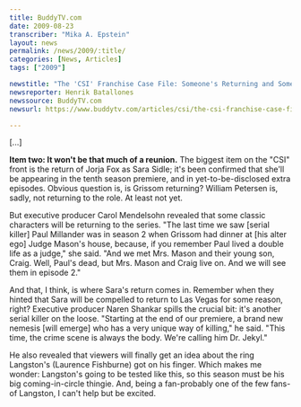 ```yaml
---
title: BuddyTV.com
date: 2009-08-23
transcriber: "Mika A. Epstein"
layout: news
permalink: /news/2009/:title/
categories: [News, Articles]
tags: ["2009"]

newstitle: "The 'CSI' Franchise Case File: Someone's Returning and Someone's Not  "
newsreporter: Henrik Batallones
newssource: BuddyTV.com
newsurl: https://www.buddytv.com/articles/csi/the-csi-franchise-case-file-so-30212.aspx

---
```


[...]

**Item two: It won't be that much of a reunion.** The biggest item on the "CSI" front is the return of Jorja Fox as Sara Sidle; it's been confirmed that she'll be appearing in the tenth season premiere, and in yet-to-be-disclosed extra episodes. Obvious question is, is Grissom returning? William Petersen is, sadly, not returning to the role. At least not yet.

But executive producer Carol Mendelsohn revealed that some classic characters will be returning to the series. "The last time we saw [serial killer] Paul Millander was in season 2 when Grissom had dinner at [his alter ego] Judge Mason's house, because, if you remember Paul lived a double life as a judge," she said. "And we met Mrs. Mason and their young son, Craig. Well, Paul's dead, but Mrs. Mason and Craig live on. And we will see them in episode 2."

And that, I think, is where Sara's return comes in. Remember when they hinted that Sara will be compelled to return to Las Vegas for some reason, right? Executive producer Naren Shankar spills the crucial bit: it's another serial killer on the loose. "Starting at the end of our premiere, a brand new nemesis [will emerge] who has a very unique way of killing," he said. "This time, the crime scene is always the body. We're calling him Dr. Jekyl."

He also revealed that viewers will finally get an idea about the ring Langston's (Laurence Fishburne) got on his finger. Which makes me wonder: Langston's going to be tested like this, so this season must be his big coming-in-circle thingie. And, being a fan-probably one of the few fans-of Langston, I can't help but be excited.
